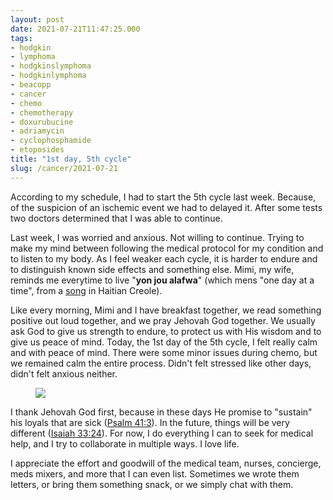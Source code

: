 ```yaml
---
layout: post
date: 2021-07-21T11:47:25.000
tags:
- hodgkin
- lymphoma
- hodgkinslymphoma
- hodgkinlymphoma
- beacopp
- cancer
- chemo
- chemotherapy
- doxurubucine
- adriamycin
- cyclophosphamide
- etoposides
title: "1st day, 5th cycle"
slug: /cancer/2021-07-21
---
```

<p>According to my schedule, I had to start the 5th cycle last week. Because, of the suspicion of an ischemic event we had to delayed it. After some tests two doctors determined that I was able to continue.</p><p>Last week, I was worried and anxious. Not willing to continue. Trying to make my mind between following the medical protocol for my condition and to listen to my body. As I feel weaker each cycle, it is harder to endure and to distinguish known side effects and something else. Mimi, my wife, reminds me everytime to live "<b>yon jou alafwa</b>" (which mens "one day at a time", from a <a href="https://www.jw.org/ht/bibliyotek/mizik-chan/chante/chak-jou-gen-pwop-pwoblem-pa-l/">song</a> in Haitian Creole).</p><p>Like every morning, Mimi and I have breakfast together, we read something positive out loud together, and we pray Jehovah God together. We usually ask God to give us strength to endure, to protect us with His wisdom and to give us peace of mind. Today, the 1st day of the 5th cycle, I felt really calm and with peace of mind. There were some minor issues during chemo, but we remained calm the entire process. Didn't felt stressed like other days, didn't felt anxious neither.</p><figure class="tmblr-full" data-orig-height="810" data-orig-width="1080"><img src="https://64.media.tumblr.com/4f616a17dc8ec372fc7c0c53dc4421c3/068540dbd4f52a7a-22/s640x960/06fec5de5acc3e00b77deea9e053070eeff1d8ab.jpg" data-orig-height="810" data-orig-width="1080"></figure><p>I thank Jehovah God first, because in these days He promise to "sustain" his loyals that are sick (<a href="https://www.jw.org/finder?wtlocale=E&amp;pub=nwtsty&amp;srctype=wol&amp;bible=19041003&amp;srcid=share">Psalm 41:3</a>). In the future, things will be very different (<a href="https://www.jw.org/finder?wtlocale=E&amp;pub=nwtsty&amp;srctype=wol&amp;bible=23033024&amp;srcid=share">Isaiah 33:24</a>). For now, I do everything I can to seek for medical help, and I try to collaborate in multiple ways. I love life.</p><p>I appreciate the effort and goodwill of the medical team, nurses, concierge, meds mixers, and more that I can even list. Sometimes we wrote them letters, or bring them something snack, or we simply chat with them.</p>